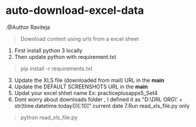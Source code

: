 # auto-download-excel-data
.@Author Raviteja
 >Download content using urls from a excel sheet 

1. First install python 3 locally
2. Then update python with requirement.txt 
  >pip install -r requirements.txt
3. Update the XLS file (downloaded from mail) URL in the __main__
4. Update the DEFAULT SCREENSHOTS URL in the __main__
5. Updat your excel shhet name Ex: practiceplusapps5_Set4
6. Dont worry about downloads folder , I defined it as "D:\\DRL ORG\\' + str(time.datetime.today())[:10]" current date
7.Run read_xls_file.py only
  >python read_xls_file.py
